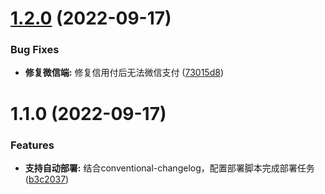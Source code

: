 # [1.2.0](https://github.com/AaronCxh/automaticDeployment/compare/v1.1.0...v1.2.0) (2022-09-17)


### Bug Fixes

* **修复微信端:** 修复信用付后无法微信支付 ([73015d8](https://github.com/AaronCxh/automaticDeployment/commit/73015d8f6c8266a6cc8acea25fb9b080b4386292))



# 1.1.0 (2022-09-17)


### Features

* **支持自动部署:** 结合conventional-changelog，配置部署脚本完成部署任务 ([b3c2037](https://github.com/AaronCxh/automaticDeployment/commit/b3c20378da098c20ccfb4818a8ddaf62f2fa757e))



